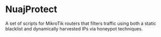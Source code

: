 # NuajProtect
A set of scripts for MikroTik routers that filters traffic using both a static blacklist and dynamically harvested IPs via honeypot techniques.
